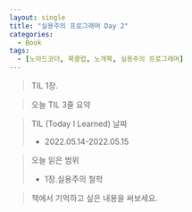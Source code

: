 ```yaml
---
layout: single
title: "실용주의 프로그래머 Day 2"
categories:
  - Book
tags:
  - [노마드코더, 북클럽, 노개북, 실용주의 프로그래머]
---
```


> TIL 1장.

> 오늘 TIL 3줄 요약



> TIL (Today I Learned) 날짜
> - 2022.05.14-2022.05.15

> 오늘 읽은 범위
> - 1장.실용주의 철학

> 책에서 기억하고 싶은 내용을 써보세요.

